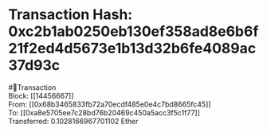 
Transaction Hash: 0xc2b1ab0250eb130ef358ad8e6b6f21f2ed4d5673e1b13d32b6fe4089ac37d93c
====================================================================================
  
#💸Transaction  
Block: [[14456667]]  
From: [[0x68b3465833fb72a70ecdf485e0e4c7bd8665fc45]]  
To: [[0xa8e5705ee7c28bd76b20469c450a5acc3f5c1f77]]  
Transferred: 0.1028166967701102 Ether